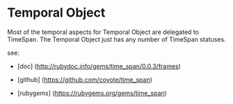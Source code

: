Temporal Object
===============

Most of the temporal aspects for Temporal Object are delegated to TimeSpan.  The Temporal Object just has any number of
TimeSpan statuses.

 see:
* [doc] (http://rubydoc.info/gems/time_span/0.0.3/frames)

* [github] (https://github.com/coyote/time_span)

* [rubygems] (https://rubygems.org/gems/time_span)
